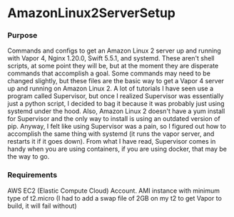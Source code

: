 # AmazonLinux2ServerSetup
### Purpose
Commands and configs to get an Amazon Linux 2 server up and running with Vapor 4, Nginx 1.20.0, Swift 5.5.1, and systemd. These aren't shell scripts, at some point they will be, but at the moment they are disperate commands that accomplish a goal. Some commands may need to be changed slightly, but these files are the basic way to get a Vapor 4 server up and running on Amazon Linux 2. A lot of tutorials I have seen use a program called Supervisor, but once I realized Supervisor was essentially just a python script, I decided to bag it because it was probably just using systemd under the hood. Also, Amazon Linux 2 doesn't have a yum install for Supervisor and the only way to install is using an outdated version of pip. Anyway, I felt like using Supervisor was a pain, so I figured out how to accomplish the same thing with systemd (it runs the vapor server, and restarts it if it goes down). From what I have read, Supervisor comes in handy when you are using containers, if you are using docker, that may be the way to go.
### Requirements
AWS EC2 (Elastic Compute Cloud) Account.
AMI instance with minimum type of t2.micro (I had to add a swap file of 2GB on my t2 to get Vapor to build, it will fail without)  
